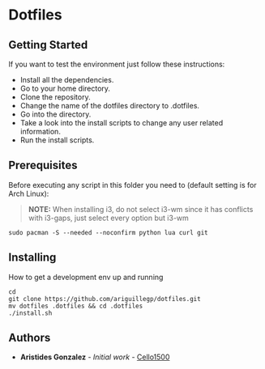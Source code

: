 
# Dotfiles

## Getting Started

If you want to test the environment just follow these instructions:
* Install all the dependencies.
* Go to your home directory.
* Clone the repository.
* Change the name of the dotfiles directory to .dotfiles.
* Go into the directory.
* Take a look into the install scripts to change any user related information.
* Run the install scripts.

## Prerequisites

Before executing any script in this folder you need to (default setting is for Arch Linux):

> **NOTE:** When installing i3, do not select i3-wm since it has conflicts with i3-gaps, just select every option but i3-wm

```
sudo pacman -S --needed --noconfirm python lua curl git
```

## Installing

How to get a development env up and running

```
cd
git clone https://github.com/ariguillegp/dotfiles.git
mv dotfiles .dotfiles && cd .dotfiles
./install.sh
```
## Authors

* **Aristides Gonzalez** - *Initial work* - [Cello1500](https://github.com/cello1500)
